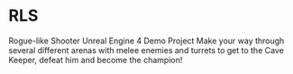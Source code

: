# RLS
Rogue-like Shooter Unreal Engine 4 Demo Project
Make your way through several different arenas with melee enemies and turrets to get to the Cave Keeper, defeat him and become the champion!
